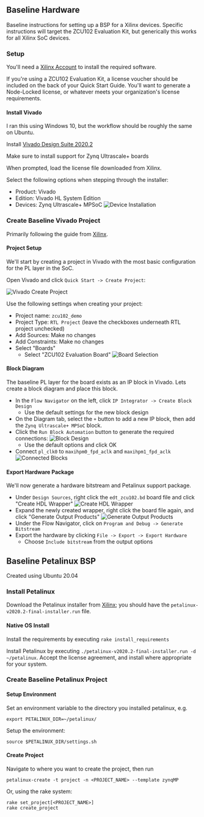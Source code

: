 ## Baseline Hardware

Baseline instructions for setting up a BSP for a Xilinx devices.  Specific instructions will target the ZCU102 Evaluation Kit, but generically this works for all Xilinx SoC devices.

### Setup

You'll need a [Xilinx Account](https://www.xilinx.com/registration/create-account.html) to install the required software.

If you're using a ZCU102 Evaluation Kit, a license voucher should be included on the back of your Quick Start Guide.  You'll want to generate a Node-Locked license, or whatever meets your organization's license requirements.

#### Install Vivado

I ran this using Windows 10, but the workflow should be roughly the same on Ubuntu.

Install [Vivado Design Suite 2020.2](https://www.xilinx.com/products/design-tools/vivado.html)

Make sure to install support for Zynq Ultrascale+ boards

When prompted, load the license file downloaded from Xilinx.

Select the following options when stepping through the installer:

* Product: Vivado
* Edition: Vivado HL System Edition
* Devices: Zynq Ultrascale+ MPSoC
![Device Installation](image/vivado-devices.png)

### Create Baseline Vivado Project

Primarily following the guide from [Xilinx](https://www.xilinx.com/support/documentation/sw_manuals/xilinx2018_3/ug1209-embedded-design-tutorial.pdf).
#### Project Setup

We'll start by creating a project in Vivado with the most basic configuration for the PL layer in the SoC.

Open Vivado and click `Quick Start -> Create Project`:

![Vivado Create Project](image/vivado-create-project.png)

Use the following settings when creating your project:

* Project name: `zcu102_demo`
* Project Type: `RTL Project` (leave the checkboxes underneath RTL project unchecked)
* Add Sources: Make no changes
* Add Constraints: Make no changes
* Select "Boards"
    * Select "ZCU102 Evaluation Board"
    ![Board Selection](image/zcu102-selection.png)

#### Block Diagram

The baseline PL layer for the board exists as an IP block in Vivado.  Lets create a block diagram and place this block.

* In the `Flow Navigator` on the left, click `IP Integrator -> Create Block Design`
    * Use the default settings for the new block design
* On the Diagram tab, select the `+` button to add a new IP block, then add the `Zynq Ultrascale+ MPSoC` block.
* Click the `Run Block Automation` button to generate the required connections:
![Block Design](image/block-automation.png)
    * Use the default options and click OK
* Connect `pl_clk0` to `maxihpm0_fpd_aclk` and `maxihpm1_fpd_aclk`
![Connected Blocks](image/pl-clock.png)

#### Export Hardware Package

We'll now generate a hardware bitstream and Petalinux support package.

* Under `Design Sources`, right click the `edt_zcu102.bd` board file and click "Create HDL Wrapper"
![Create HDL Wrapper](image/create-hdl-wrapper.png)
* Expand the newly created wrapper, right click the board file again, and click "Generate Output Products"
![Generate Output Products](image/generate-output-products.png)
* Under the Flow Navigator, click on `Program and Debug -> Generate Bitstream`
* Export the hardware by clicking `File -> Export -> Export Hardware`
    * Choose `Include bitstream` from the output options


## Baseline Petalinux BSP

Created using Ubuntu 20.04

### Install Petalinux

Download the Petalinux installer from [Xilinx](https://www.xilinx.com/support/download/index.html/content/xilinx/en/downloadNav/embedded-design-tools/2020-2.html); you should have the `petalinux-v2020.2-final-installer.run` file.

#### Native OS Install

Install the requirements by executing `rake install_requirements`

Install Petalinux by executing `./petalinux-v2020.2-final-installer.run -d ~/petalinux`.  Accept the license agreement, and install where appropriate for your system.

### Create Baseline Petalinux Project

#### Setup Environment

Set an environment variable to the directory you installed petalinux, e.g.

`export PETALINUX_DIR=~/petalinux/`

Setup the environment:

`source $PETALINUX_DIR/settings.sh`

#### Create Project

Navigate to where you want to create the project, then run

`petalinux-create -t project -n <PROJECT_NAME> --template zynqMP`

Or, using the rake system:

```
rake set_project[<PROJECT_NAME>]
rake create_project
```